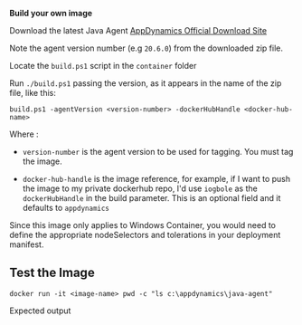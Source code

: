 **Build your own image**


Download the latest Java Agent [AppDynamics Official Download Site](https://download.appdynamics.com/download/)

Note the agent version number (e.g `20.6.0`) from the downloaded zip file.


Locate the `build.ps1` script in the `container` folder

Run `./build.ps1` passing the version, as it appears in the name of the zip file, like this:

`build.ps1 -agentVersion <version-number> -dockerHubHandle <docker-hub-name>`

Where :

-  `version-number` is the agent version to be used for tagging. You must tag the image.

-  `docker-hub-handle` is the image reference, for example, if I want to push the image to my private dockerhub repo, I'd use `iogbole` as the `dockerHubHandle` in the build parameter.  This is an optional field and it defaults to `appdynamics`

Since this image only applies to Windows Container, you  would need to define the appropriate nodeSelectors and tolerations in your deployment manifest.

## Test the Image

`docker run -it <image-name> pwd -c "ls c:\appdynamics\java-agent"`

Expected output 
